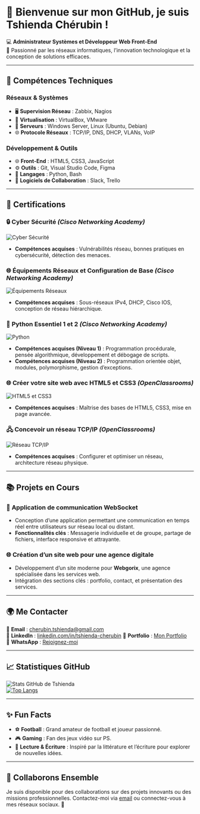 # 👋 Bienvenue sur mon GitHub, je suis **Tshienda Chérubin** !  

💻 **Administrateur Systèmes et Développeur Web Front-End**  
🌟 Passionné par les réseaux informatiques, l’innovation technologique et la conception de solutions efficaces.  

---

## 🔧 Compétences Techniques  
### Réseaux & Systèmes  
- 🖥️ **Supervision Réseau** : Zabbix, Nagios  
- 📡 **Virtualisation** : VirtualBox, VMware  
- 📁 **Serveurs** : Windows Server, Linux (Ubuntu, Debian)  
- 🌐 **Protocole Réseaux** : TCP/IP, DNS, DHCP, VLANs, VoIP  

### Développement & Outils  
- 🌐 **Front-End** : HTML5, CSS3, JavaScript  
- ⚙️ **Outils** : Git, Visual Studio Code, Figma  
- 🚀 **Langages** : Python, Bash  
- 🔧 **Logiciels de Collaboration** : Slack, Trello  

---

## 📜 Certifications  
### 🔒 **Cyber Sécurité** *(Cisco Networking Academy)*  
![Cyber Sécurité](https://via.placeholder.com/250x150)  
- **Compétences acquises** : Vulnérabilités réseau, bonnes pratiques en cybersécurité, détection des menaces.  

### 🌐 **Équipements Réseaux et Configuration de Base** *(Cisco Networking Academy)*  
![Équipements Réseaux](https://via.placeholder.com/250x150)  
- **Compétences acquises** : Sous-réseaux IPv4, DHCP, Cisco IOS, conception de réseau hiérarchique.  

### 🐍 **Python Essentiel 1 et 2** *(Cisco Networking Academy)*  
![Python](https://via.placeholder.com/250x150)  
- **Compétences acquises (Niveau 1)** : Programmation procédurale, pensée algorithmique, développement et débogage de scripts.  
- **Compétences acquises (Niveau 2)** : Programmation orientée objet, modules, polymorphisme, gestion d’exceptions.  

### 🌐 **Créer votre site web avec HTML5 et CSS3** *(OpenClassrooms)*  
![HTML5 et CSS3](https://via.placeholder.com/250x150)  
- **Compétences acquises** : Maîtrise des bases de HTML5, CSS3, mise en page avancée.  

### 🖧 **Concevoir un réseau TCP/IP** *(OpenClassrooms)*  
![Réseau TCP/IP](https://via.placeholder.com/250x150)  
- **Compétences acquises** : Configurer et optimiser un réseau, architecture réseau physique.  

---

## 📚 Projets en Cours  
### 🔌 **Application de communication WebSocket**  
- Conception d’une application permettant une communication en temps réel entre utilisateurs sur réseau local ou distant.  
- **Fonctionnalités clés** : Messagerie individuelle et de groupe, partage de fichiers, interface responsive et attrayante.  

### 🌐 **Création d’un site web pour une agence digitale**  
- Développement d’un site moderne pour **Webgorix**, une agence spécialisée dans les services web.  
- Intégration des sections clés : portfolio, contact, et présentation des services.  

---

## 🌍 Me Contacter  
📧 **Email** : [cherubin.tshienda@gmail.com](mailto:tshcherubin@gmail.com)  
🔗 **LinkedIn** : [linkedin.com/in/tshienda-cherubin](https://www.linkedin.com/in/ch%C3%A9rubin-tshienda-649289285?utm_source=share&utm_campaign=share_via&utm_content=profile&utm_medium=android_app)
💼 **Portfolio** : [Mon Portfolio](https://tCherubin.netlify.app)  
📱 **WhatsApp** : [Rejoignez-moi](https://wa.me/message/RT76D2BYWGDH1)

---

## 📈 Statistiques GitHub  
![Stats GitHub de Tshienda](https://github-readme-stats.vercel.app/api?username=TshiendaCherubin&show_icons=true&theme=radical)  
[![Top Langs](https://github-readme-stats.vercel.app/api/top-langs/?username=TshiendaCherubin&layout=compact&theme=radical)](https://github.com/anuraghazra/github-readme-stats)

---

## ✨ Fun Facts  
- ⚽ **Football** : Grand amateur de football et joueur passionné.  
- 🎮 **Gaming** : Fan des jeux vidéo sur PS.  
- 📖 **Lecture & Écriture** : Inspiré par la littérature et l’écriture pour explorer de nouvelles idées.  

---

## 🌟 Collaborons Ensemble  
Je suis disponible pour des collaborations sur des projets innovants ou des missions professionnelles. Contactez-moi via [email](mailto:cherubin.tshienda@gmail.com) ou connectez-vous à mes réseaux sociaux. 🚀
